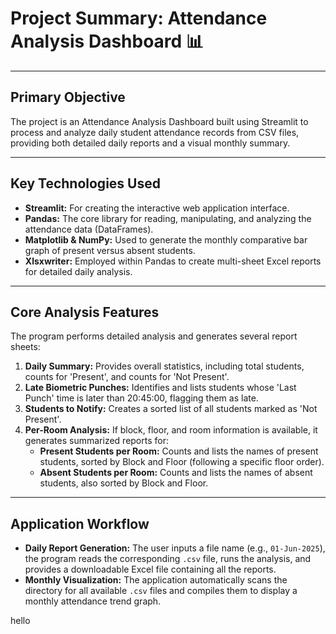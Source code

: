 <h1>Project Summary: Attendance Analysis Dashboard 📊</h1>

<hr>

<h2>Primary Objective</h2>
<p>The project is an Attendance Analysis Dashboard built using Streamlit to process and analyze daily student attendance records from CSV files, providing both detailed daily reports and a visual monthly summary.</p>

<hr>

<h2>Key Technologies Used</h2>
<ul>
<li><strong>Streamlit:</strong> For creating the interactive web application interface.</li>
<li><strong>Pandas:</strong> The core library for reading, manipulating, and analyzing the attendance data (DataFrames).</li>
<li><strong>Matplotlib & NumPy:</strong> Used to generate the monthly comparative bar graph of present versus absent students.</li>
<li><strong>Xlsxwriter:</strong> Employed within Pandas to create multi-sheet Excel reports for detailed daily analysis.</li>
</ul>

<hr>

<h2>Core Analysis Features</h2>
<p>The program performs detailed analysis and generates several report sheets:</p>
<ol>
<li><strong>Daily Summary:</strong> Provides overall statistics, including total students, counts for 'Present', and counts for 'Not Present'.</li>
<li><strong>Late Biometric Punches:</strong> Identifies and lists students whose 'Last Punch' time is later than 20:45:00, flagging them as late.</li>
<li><strong>Students to Notify:</strong> Creates a sorted list of all students marked as 'Not Present'.</li>
<li><strong>Per-Room Analysis:</strong> If block, floor, and room information is available, it generates summarized reports for:
<ul>
<li><strong>Present Students per Room:</strong> Counts and lists the names of present students, sorted by Block and Floor (following a specific floor order).</li>
<li><strong>Absent Students per Room:</strong> Counts and lists the names of absent students, also sorted by Block and Floor.</li>
</ul>
</li>
</ol>

<hr>

<h2>Application Workflow</h2>
<ul>
<li><strong>Daily Report Generation:</strong> The user inputs a file name (e.g., <code>01-Jun-2025</code>), the program reads the corresponding <code>.csv</code> file, runs the analysis, and provides a downloadable Excel file containing all the reports.</li>
<li><strong>Monthly Visualization:</strong> The application automatically scans the directory for all available <code>.csv</code> files and compiles them to display a monthly attendance trend graph.</li>
</ul>
hello

